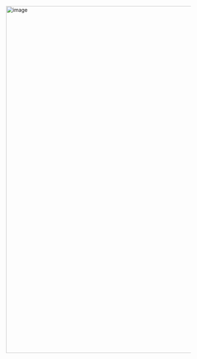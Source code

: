 <img width="860" height="948" alt="image" src="https://github.com/user-attachments/assets/380cc490-f925-4cbd-8e1f-7d170e67f066" />
